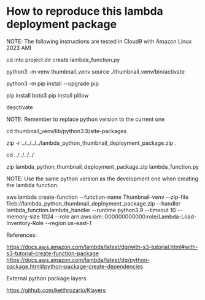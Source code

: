 How to reproduce this lambda deployment package
======================================================================
NOTE: The following instructions are tested in Cloud9 with Amazon Linux 2023 AMI


cd into project dir
create lambda_function.py

python3 -m venv thumbnail_venv
source ./thumbnail_venv/bin/activate

python3 -m pip install --upgrade pip

pip install boto3
pip install pillow

deactivate

NOTE: Remember to replace python version to the current one

cd thumbnail_venv/lib/python3.9/site-packages

zip -r ../../../../lambda_python_thumbnail_deployment_package.zip .

cd ../../../../

zip lambda_python_thumbnail_deployment_package.zip lambda_function.py

NOTE: Use the same python version as the development one when creating the lambda function.

aws lambda create-function --function-name Thumbnail-venv --zip-file fileb://lambda_python_thumbnail_deployment_package.zip --handler lambda_function.lambda_handler --runtime python3.9 --timeout 10 --memory-size 1024 --role arn:aws:iam::000000000000:role/Lambda-Load-Inventory-Role --region us-east-1

References:

https://docs.aws.amazon.com/lambda/latest/dg/with-s3-tutorial.html#with-s3-tutorial-create-function-package
https://docs.aws.amazon.com/lambda/latest/dg/python-package.html#python-package-create-dependencies

External python package layers

https://github.com/keithrozario/Klayers
